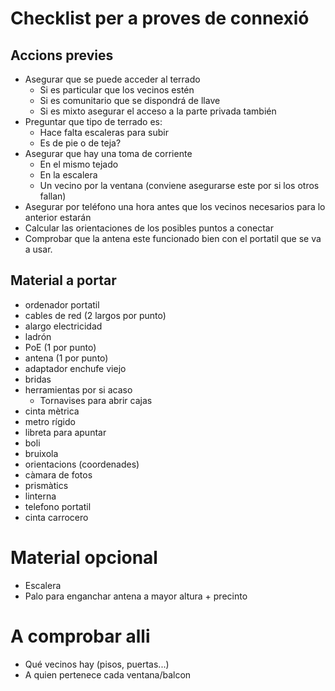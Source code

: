 # Checklist per a proves de connexió

## Accions previes

- Asegurar que se puede acceder al terrado
	- Si es particular que los vecinos estén
	- Si es comunitario que se dispondrá de llave
	- Si es mixto asegurar el acceso a la parte privada también
- Preguntar que tipo de terrado es:
	- Hace falta escaleras para subir
	- Es de pie o de teja?
- Asegurar que hay una toma de corriente
	- En el mismo tejado
	- En la escalera
	- Un vecino por la ventana (conviene asegurarse este por si los otros fallan)
- Asegurar por teléfono una hora antes que los vecinos necesarios para lo anterior estarán
- Calcular las orientaciones de los posibles puntos a conectar
- Comprobar que la antena este funcionado bien con el portatil que se va a usar.

## Material a portar

- ordenador portatil
- cables de red (2 largos por punto)
- alargo electricidad
- ladrón
- PoE (1 por punto)
- antena (1 por punto)
- adaptador enchufe viejo
- bridas
- herramientas por si acaso
	- Tornavises para abrir cajas
- cinta mètrica
- metro rígido
- libreta para apuntar
- boli
- bruixola
- orientacions (coordenades)
- càmara de fotos
- prismàtics
- linterna
- telefono portatil
- cinta carrocero

# Material opcional

- Escalera
- Palo para enganchar antena a mayor altura + precinto

# A comprobar alli

- Qué vecinos hay (pisos, puertas...)
- A quien pertenece cada ventana/balcon






